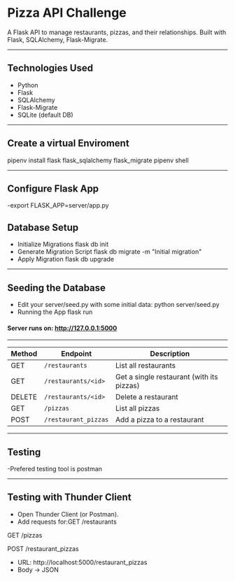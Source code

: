 #  Pizza API Challenge

A Flask API to manage restaurants, pizzas, and their relationships. Built with Flask, SQLAlchemy, Flask-Migrate.

---

##  Technologies Used

- Python
- Flask
- SQLAlchemy
- Flask-Migrate
- SQLite (default DB)

---

## Create a virtual Enviroment

pipenv install flask flask_sqlalchemy flask_migrate
pipenv shell

---

## Configure Flask App

-export FLASK_APP=server/app.py

## Database Setup

- Initialize Migrations
       flask db init
- Generate Migration Script
       flask db migrate -m "Initial migration"
- Apply Migration
       flask db upgrade
---
## Seeding the Database
- Edit your server/seed.py with some initial data:
        python server/seed.py
- Running the App
        flask run
#### Server runs on: http://127.0.0.1:5000

---

| Method | Endpoint             | Description                               |
| ------ | -------------------- | ----------------------------------------- |
| GET    | `/restaurants`       | List all restaurants                      |
| GET    | `/restaurants/<id>`  | Get a single restaurant (with its pizzas) |
| DELETE | `/restaurants/<id>`  | Delete a restaurant                       |
| GET    | `/pizzas`            | List all pizzas                           |
| POST   | `/restaurant_pizzas` | Add a pizza to a restaurant               |

---

## Testing

-Prefered testing tool is postman

---

## Testing with Thunder Client

- Open Thunder Client (or Postman).
- Add requests for:GET /restaurants

GET /pizzas

POST /restaurant_pizzas

- URL: http://localhost:5000/restaurant_pizzas
- Body → JSON







 




